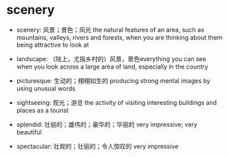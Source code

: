 # scenery

- scenery: 风景；景色；风光 the natural features of an area, such as mountains, valleys, rivers and forests, when you are thinking about them being attractive to look at
- landscape: （陆上，尤指乡村的）风景，景色everything you can see when you look across a large area of land, especially in the country
- picturesque: 生动的；栩栩如生的 producing strong mental images by using unusual words
- sightseeing: 观光；游览 the activity of visiting interesting buildings and places as a tourist

- splendid: 壮丽的；雄伟的；豪华的；华丽的 very impressive; very beautiful
- spectacular: 壮观的；壮丽的；令人惊叹的 very impressive
